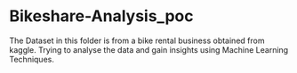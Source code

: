 # Bikeshare-Analysis_poc
The Dataset in this folder is from a bike rental business obtained from kaggle. Trying to analyse the data and gain insights using Machine Learning Techniques.
